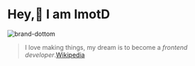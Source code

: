 # Hey,👋 I am **ImotD** 
![brand-dottom](https://dottomuniverse.space/img/mask-logo.a3ad0f44.png)
> I love making things, my dream is to become a _frontend developer_.[Wikipedia](https://en.wikipedia.org/wiki/Front-end_web_development)


